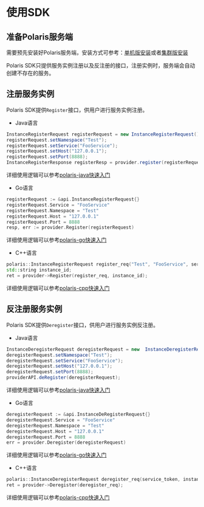 # 使用SDK

## 准备Polaris服务端

需要预先安装好Polaris服务端，安装方式可参考：[单机版安装](polarismesh.cn/zh/doc/快速入门/安装服务端/安装单机版.html#单机版安装)或者[集群版安装](polarismesh.cn/zh/doc/快速入门/安装服务端/安装集群版.html#集群版安装)

Polaris SDK只提供服务实例注册以及反注册的接口，注册实例时，服务端会自动创建不存在的服务。

## 注册服务实例

Polaris SDK提供```Register```接口，供用户进行服务实例注册。

- Java语言

```java
InstanceRegisterRequest registerRequest = new InstanceRegisterRequest();
registerRequest.setNamespace("Test");
registerRequest.setService("FooService");
registerRequest.setHost("127.0.0.1");
registerRequest.setPort(8888);
InstanceRegisterResponse registerResp = provider.register(registerRequest);
```

详细使用逻辑可以参考[polaris-java快速入门](https://github.com/polarismesh/polaris-java/tree/main/polaris-examples/quickstart-example)

- Go语言

```go
registerRequest := &api.InstanceRegisterRequest{}
registerRequest.Service = "FooService"
registerRequest.Namespace = "Test"
registerRequest.Host = "127.0.0.1"
registerRequest.Port = 8888
resp, err := provider.Register(registerRequest)
```

详细使用逻辑可以参考[polaris-go快速入门](https://github.com/polarismesh/polaris-go/tree/main/examples/quickstart)

- C++语言

```c++
polaris::InstanceRegisterRequest register_req("Test", "FooService", service_token, "127.0.0.1", 8888);
std::string instance_id;
ret = provider->Register(register_req, instance_id);
```

详细使用逻辑可以参考[polaris-cpp快速入门](https://github.com/polarismesh/polaris-cpp/tree/main/examples/quickstart)

## 反注册服务实例

Polaris SDK提供```Deregister```接口，供用户进行服务实例反注册。

- Java语言

```java
InstanceDeregisterRequest deregisterRequest = new  InstanceDeregisterRequest();
deregisterRequest.setNamespace("Test");
deregisterRequest.setService("FooService");
deregisterRequest.setHost("127.0.0.1");
deregisterRequest.setPort(8888);
providerAPI.deRegister(deregisterRequest);
```

详细使用逻辑可以参考[polaris-java快速入门](https://github.com/polarismesh/polaris-java/tree/main/polaris-examples/quickstart-example)

- Go语言

```go
deregisterRequest := &api.InstanceDeRegisterRequest{}
deregisterRequest.Service = "FooService"
deregisterRequest.Namespace = "Test"
deregisterRequest.Host = "127.0.0.1"
deregisterRequest.Port = 8888
err = provider.Deregister(deregisterRequest)
```

详细使用逻辑可以参考[polaris-go快速入门](https://github.com/polarismesh/polaris-go/tree/main/examples/quickstart)

- C++语言

```c++
polaris::InstanceDeregisterRequest deregister_req(service_token, instance_id);
ret = provider->Deregister(deregister_req);
```

详细使用逻辑可以参考[polaris-cpp快速入门](https://github.com/polarismesh/polaris-cpp/tree/main/examples/quickstart)

